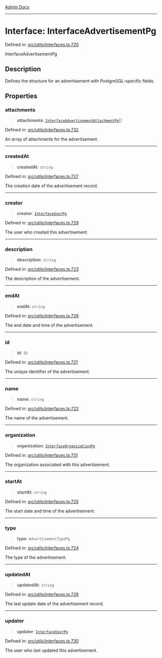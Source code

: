 [Admin Docs](/)

***

# Interface: InterfaceAdvertisementPg

Defined in: [src/utils/interfaces.ts:720](https://github.com/PalisadoesFoundation/talawa-admin/blob/main/src/utils/interfaces.ts#L720)

InterfaceAdvertisementPg

## Description

Defines the structure for an advertisement with PostgreSQL-specific fields.

## Properties

### attachments

> **attachments**: [`InterfaceAdvertisementAttachmentPg`](InterfaceAdvertisementAttachmentPg.md)[]

Defined in: [src/utils/interfaces.ts:732](https://github.com/PalisadoesFoundation/talawa-admin/blob/main/src/utils/interfaces.ts#L732)

An array of attachments for the advertisement.

***

### createdAt

> **createdAt**: `string`

Defined in: [src/utils/interfaces.ts:727](https://github.com/PalisadoesFoundation/talawa-admin/blob/main/src/utils/interfaces.ts#L727)

The creation date of the advertisement record.

***

### creator

> **creator**: [`InterfaceUserPg`](InterfaceUserPg.md)

Defined in: [src/utils/interfaces.ts:729](https://github.com/PalisadoesFoundation/talawa-admin/blob/main/src/utils/interfaces.ts#L729)

The user who created this advertisement.

***

### description

> **description**: `string`

Defined in: [src/utils/interfaces.ts:723](https://github.com/PalisadoesFoundation/talawa-admin/blob/main/src/utils/interfaces.ts#L723)

The description of the advertisement.

***

### endAt

> **endAt**: `string`

Defined in: [src/utils/interfaces.ts:726](https://github.com/PalisadoesFoundation/talawa-admin/blob/main/src/utils/interfaces.ts#L726)

The end date and time of the advertisement.

***

### id

> **id**: `ID`

Defined in: [src/utils/interfaces.ts:721](https://github.com/PalisadoesFoundation/talawa-admin/blob/main/src/utils/interfaces.ts#L721)

The unique identifier of the advertisement.

***

### name

> **name**: `string`

Defined in: [src/utils/interfaces.ts:722](https://github.com/PalisadoesFoundation/talawa-admin/blob/main/src/utils/interfaces.ts#L722)

The name of the advertisement.

***

### organization

> **organization**: [`InterfaceOrganizationPg`](InterfaceOrganizationPg.md)

Defined in: [src/utils/interfaces.ts:731](https://github.com/PalisadoesFoundation/talawa-admin/blob/main/src/utils/interfaces.ts#L731)

The organization associated with this advertisement.

***

### startAt

> **startAt**: `string`

Defined in: [src/utils/interfaces.ts:725](https://github.com/PalisadoesFoundation/talawa-admin/blob/main/src/utils/interfaces.ts#L725)

The start date and time of the advertisement.

***

### type

> **type**: `AdvertisementTypePg`

Defined in: [src/utils/interfaces.ts:724](https://github.com/PalisadoesFoundation/talawa-admin/blob/main/src/utils/interfaces.ts#L724)

The type of the advertisement.

***

### updatedAt

> **updatedAt**: `string`

Defined in: [src/utils/interfaces.ts:728](https://github.com/PalisadoesFoundation/talawa-admin/blob/main/src/utils/interfaces.ts#L728)

The last update date of the advertisement record.

***

### updater

> **updater**: [`InterfaceUserPg`](InterfaceUserPg.md)

Defined in: [src/utils/interfaces.ts:730](https://github.com/PalisadoesFoundation/talawa-admin/blob/main/src/utils/interfaces.ts#L730)

The user who last updated this advertisement.
